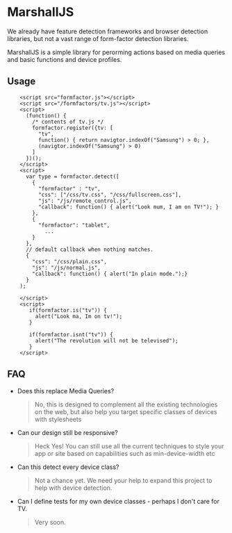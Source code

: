 MarshallJS
==========

We already have feature detection frameworks and browser detection libraries,
 but not a vast range of form-factor detection libraries.

MarshallJS is a simple library for perorming actions based on media queries and basic functions and device profiles.

Usage
-----
        <script src="formfactor.js"></script>
        <script src="/formfactors/tv.js"></script>
        <script>
          (function() {
            /* contents of tv.js */
            formfactor.register({tv: [ 
              "tv",
              function() { return navigtor.indexOf("Samsung") > 0; },
              (navigtor.indexOf("Samsung") > 0)
            ]
          })();
        </script>
        <script>
          var type = formfactor.detect([
            {
              "formfactor" : "tv",
              "css": ["/css/tv.css", "/css/fullscreen.css"],
              "js": "/js/remote_control.js",
              "callback": function() { alert("Look mum, I am on TV!"); }
            },
            {
              "formfactor": "tablet",
                ...
            }
          },
          // default callback when nothing matches. 
          {
            "css": "/css/plain.css",
            "js": "/js/normal.js",
            "callback": function() { alert("In plain mode.");}
          }
        );
       
        </script>
        <script>
           if(formfactor.is("tv")) {
             alert("Look ma, Im on tv!");
           }

           if(formfactor.isnt("tv")) {
             alert("The revolution will not be televised");
           }
        </script>

FAQ
---

*  Does this replace Media Queries?
   > No, this is designed to complement all the existing technologies on the web, but also help 
     you target specific classes of devices with stylesheets

*  Can our design still be responsive?
   > Heck Yes!  You can still use all the current techniques to style your app or site based
     on capabilities such as min-device-width etc

*  Can this detect every device class?
   > Not a chance yet. We need your help to expand this project to help with device detection.

*  Can I define tests for my own device classes - perhaps I don't care for TV.
   > Very soon.
